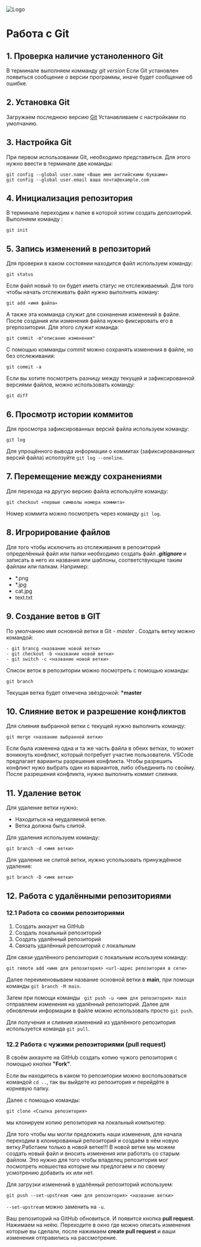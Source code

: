 ![Logo](Git-Logo-1788C.png)
# Работа с Git 
## 1. Проверка наличие устаноленного Git
В терминале выполняем комманду *git version*
Если Git установлен появиться сообщение о версии программы, иначе будет сообщение об ошибке.
## 2. Установка Git
Загружаем последнюю версию  [Git](https://git-scm.com/downloads)
Устанавливаем с настройками по умолчанию.
## 3. Настройка Git
При первом использовании Git, необходимо представиться. Для этого нужно ввести в терминале две команды:
```
git config --global user.name «Ваше имя английскими буквами»
git config --global user.email ваша почта@example.com
```
## 4. Инициализация репозитория
В терминале переходим к папке в которой хотим создать депозиторий. Выполняем команду :
~~~
git init
~~~
## 5. Запись изменений в репозиторий
Для проверки в каком состоянии находится файл используем команду:
```
git status
```
Если файл новый то он будет иметь статус не отслеживаемый. Для того чтобы начать отслеживать файл нужно выполнить коману:
```
git add «имя файла»
```
А также эта комманда служит для сохнанения изменений в файле.
После создания или изменения файла нужно фиксировать его в ргерпозитории. Для этого служит команда:
```
git commit -m"описание изменения"
```
С помощью комманды *commit* можно сохранять изменения в файле, но без отслеживания:
```
git commit -a
```
Если вы хотите посмотреть разницу между текущей и зафиксированной версиями файлов, можно использовать команду:
```
git diff
```
## 6. Просмотр истории коммитов
Для просмотра зафиксированных версий файла используем команду:
```
git log
```
 Для упрощённого вывода информации о коммитах (зафиксировананных версий файла) исползуйте `git log --oneline`.
## 7. Перемещение между сохранениями
Для перехода на другую версию файла используйте команду:
```
git checkout «первые символы номера коммита»
```
Номер коммита можно посмотреть через команду `git log`.

## 8. Игрорирование файлов
Для того чтобы исключить из отслеживания в репозиторий определённый файл или папки необходимо создать файл *__.gitignore__* и записать в него их названия или шаблоны, соответствующие таким файлам или папкам. Например:
* *.png
* *.jpg
* cat.jpg
* text.txt

## 9. Создание ветов в GIT
По умолчанию имя основной ветки в Git - *master* . 
Создать ветку можно командой:
```
- git brancg <название новой ветки>
- git checkout -b <название новой ветки>
- git switch -c <название новой ветки>
``` 
Список веток в репозитории можно посмотреть с помощью команды:
```
git branch
```
Текущая ветка будет отмечена звёздочкой: **\*master**

## 10. Слияние веток и разрешение конфликтов
Для слияния выбранной ветки с текущей нужно выполнить команду:
```
git merge <название выбранной ветки>
```
Если была изменена одна и та же часть файла в обеих ветках, то может воникнуть конфликт, который потребует участие пользователя.
VSCode предлагает варианты разрешения конфликта.
Чтобы разрешить конфликт нужо выбрать один из вариантов, либо объединить по свойму.
После разрешения конфликта, нужно выполнить коммит слияния.
## 11. Удаление веток
Для удаление ветки нужно:
* Находиться на неудаляемой ветке.
* Ветка должна быть слитой.

Для удаления используем команду:
```
git branch -d <имя ветки>
```
Для удаление не слитой ветки, нужно успользовать принуждённое удаление:
```
git branch -D <имя ветки>
```
## 12. Работа с удалёнными репозиториями
### 12.1 Работа со своими репозиториями
1. Создать аккаунт на GitHub
2. Создаль локальный репозиторий
3. Создать удалённый репозиторий
4. Связать удалённый репозиторий с локальным

Для связи удалённого репозитория с локальным исользуем команду:
```
git remote add <имя для репозитория> <url-адрес репозитория в сети>
```
Далее переименовываем название основной ветки в **main**, при помощи команды `git branch -M main`. 

Затем при помощи команды ` git push -u <имя для репозитория> main` отправляем изменения на удалённый репозиторий. Далее для обновлении информации в файле можно использовать просто `git push`.

Для получения и слияния изменений из удалённого репозитория используется команда `git pull`.
### 12.2 Работа с чужими репозиториями (pull request)
 В своём аккаунте на GitHub создать копию чужого репозитория  с помощью кнопки **"Fork"**.

 Если вы находитесь в каком то репозитории можно воспользоваться командой `cd ..`, так вы выйдете из репозитория и перейдёте в корневую папку.
 
 Далее с помощью команды:
 ```
 git clone <Ссылка репозитория>
```
мы клонируем копию репозитория на локальный компьютер.

Для того чтобы мы могли предложить наши изменения, для начала переходим в клонированный репозиторий и создаём в нём новую ветку.Работаем только в новой ветке!!! В новой ветке мы можем создать новый файл и вносить изменения или работать со старым файлом. Это нужно для того чтобы владелец репозитория мог посмотреть новшества которые мы предлогаем и по своему усмотрению добавить их или нет.

Для загрузки изменений в удалённый репозиторий используем:
```
git push --set-upstream <имя для репозитория> <название ветки> 
```
`--set-upstream` можно заменить на `-u`.

Ваш репозиторий на GitHub обновиться. И появится кнопка **pull request**. Нажимаем на неёю. Переходите в окно где можно описать изменения которые вы сделали, после нажимаем **create pull request** и ваши изменения отправились на рассмотрение.
